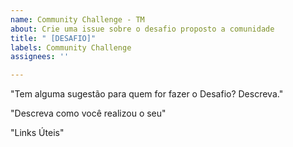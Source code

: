 ```yaml
---
name: Community Challenge - TM
about: Crie uma issue sobre o desafio proposto a comunidade
title: " [DESAFIO]"
labels: Community Challenge
assignees: ''

---
```


"Tem alguma sugestão para quem for fazer o Desafio? Descreva."

"Descreva como você realizou o seu"

"Links Úteis"
